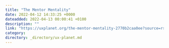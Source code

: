 ```yaml
---
title: "The Mentor Mentality"
date: 2022-04-12 14:33:25 +0000
dateadded: 2022-04-13 00:00:41 +0100
description: ""
link: "https://uxplanet.org/the-mentor-mentality-2770b2caa0ee?source=rss----819cc2aaeee0---4"
category:
directory: _directory/ux-planet.md
---
```


